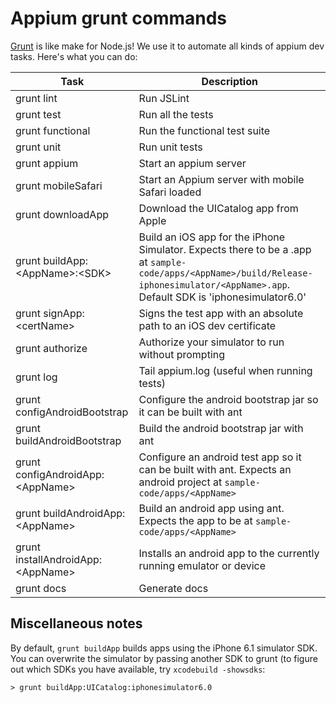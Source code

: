 Appium grunt commands
=============

[Grunt](http://gruntjs.com) is like make for Node.js! We use it to automate all
kinds of appium dev tasks. Here's what you can do:

|Task|Description|
|----|-----------|
|grunt lint|Run JSLint|
|grunt test|Run all the tests|
|grunt functional|Run the functional test suite|
|grunt unit|Run unit tests|
|grunt appium|Start an appium server|
|grunt mobileSafari|Start an Appium server with mobile Safari loaded|
|grunt downloadApp|Download the UICatalog app from Apple|
|grunt buildApp:&lt;AppName&gt;:&lt;SDK&gt;|Build an iOS app for the iPhone Simulator.  Expects there to be a .app at `sample-code/apps/<AppName>/build/Release-iphonesimulator/<AppName>.app`. Default SDK is 'iphonesimulator6.0'|
|grunt signApp:&lt;certName&gt;|Signs the test app with an absolute path to an iOS dev certificate|
|grunt authorize|Authorize your simulator to run without prompting|
|grunt log|Tail appium.log (useful when running tests)|
|grunt configAndroidBootstrap|Configure the android bootstrap jar so it can be built with ant|
|grunt buildAndroidBootstrap|Build the android bootstrap jar with ant|
|grunt configAndroidApp:&lt;AppName&gt;|Configure an android test app so it can be built with ant. Expects an android project at `sample-code/apps/<AppName>`|
|grunt buildAndroidApp:&lt;AppName&gt;|Build an android app using ant. Expects the app to be at `sample-code/apps/<AppName>`|
|grunt installAndroidApp:&lt;AppName&gt;|Installs an android app to the currently running emulator or device|
|grunt docs|Generate docs|

Miscellaneous notes
--------

By default, `grunt buildApp` builds apps using the iPhone 6.1 simulator SDK.
You can overwrite the simulator by passing another SDK to grunt (to figure out
which SDKs you have available, try `xcodebuild -showsdks`:

    > grunt buildApp:UICatalog:iphonesimulator6.0

